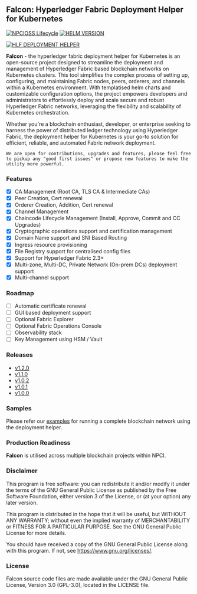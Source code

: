 ## Falcon: Hyperledger Fabric Deployment Helper for Kubernetes

[![NPCIOSS Lifecycle](https://img.shields.io/badge/oss_lifecyce-active-green)](OSSMETADATA) 
[![HELM VERSION](https://img.shields.io/badge/helm_version-v3.10.1-blue)]() 

[![HLF DEPLOYMENT HELPER](images/falcon-hlf-logo.png)]() 

**Falcon** - the hyperledger fabric deployment helper for Kubernetes is an open-source project designed to streamline the deployment and management of Hyperledger Fabric based blockchain networks on Kubernetes clusters. This tool simplifies the complex process of setting up, configuring, and maintaining Fabric nodes, peers, orderers, and channels within a Kubernetes environment. With templatised helm charts and customizable configuration options, the project empowers developers and administrators to effortlessly deploy and scale secure and robust Hyperledger Fabric networks, leveraging the flexibility and scalability of Kubernetes orchestration. 

Whether you're a blockchain enthusiast, developer, or enterprise seeking to harness the power of distributed ledger technology using Hyperledger Fabric, the deployment helper for Kubernetes is your go-to solution for efficient, reliable, and automated Fabric network deployment. 

`We are open for contributions, upgrades and features, please feel free to pickup any "good first issues" or propose new features to make the utility more powerful.`

### Features
- [x] CA Management (Root CA, TLS CA & Intermediate CAs)
- [x] Peer Creation, Cert renewal
- [x] Orderer Creation, Addition, Cert renewal
- [x] Channel Management
- [x] Chaincode Lifecycle Management (Install, Approve, Commit and CC Upgrades)
- [x] Cryptographic operations support and certification management
- [x] Domain Name support and SNI Based Routing
- [x] Ingress resource provisioning
- [x] File Registry support for centralised config files
- [x] Support for Hyperledger Fabric 2.3+
- [x] Multi-zone, Multi-DC, Private Network (On-prem DCs) deployment support
- [x] Multi-channel support

### Roadmap

- [ ] Automatic certificate renewal
- [ ] GUI based deployment support
- [ ] Optional Fabric Explorer
- [ ] Optional Fabric Operations Console
- [ ] Observability stack
- [ ] Key Management using HSM / Vault

### Releases
- [v1.2.0](https://github.com/npci/falcon/releases/latest)
- [v1.1.0](https://github.com/npci/falcon/releases/tag/v1.1.0)
- [v1.0.2](https://github.com/npci/falcon/releases/tag/v1.0.2)
- [v1.0.1](https://github.com/npci/falcon/releases/tag/v1.0.1)
- [v1.0.0](https://github.com/npci/falcon/releases/tag/v1.0.0)

### Samples
Please refer our [examples](examples/README.md) for running a complete blockchain network using the deployment helper.

### Production Readiness
**Falcon** is utilised across multiple blockchain projects within NPCI.

### Disclaimer
This program is free software: you can redistribute it and/or modify
it under the terms of the GNU General Public License as published by
the Free Software Foundation, either version 3 of the License, or
(at your option) any later version.

This program is distributed in the hope that it will be useful,
but WITHOUT ANY WARRANTY; without even the implied warranty of
MERCHANTABILITY or FITNESS FOR A PARTICULAR PURPOSE.  See the
GNU General Public License for more details.

You should have received a copy of the GNU General Public License
along with this program.  If not, see <https://www.gnu.org/licenses/>.

### License
Falcon source code files are made available under the GNU General Public License, Version 3.0 (GPL-3.0), located in the LICENSE file.
